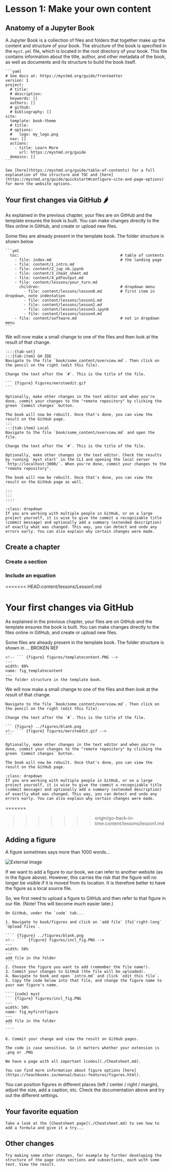 # Lesson 1: Make your own content

## Anatomy of a Jupyter Book

A Jupyter Book is a collection of files and folders that together make up the content and structure of your book. The structure of the book is specified in the `myst.yml` file, which is located in the root directory of your book. This file contains information about the title, author, and other metadata of the book, as well as documents and its structure to build the book itself.

````{card} myst.yml file
```yaml
# See docs at: https://mystmd.org/guide/frontmatter
version: 1
project:
  # title:
  # description:
  keywords: []
  authors: []
  # github:
  # bibliography: []
site:
  template: book-theme
  # title:
  # options:
  #   logo: my_logo.png
  nav: []
  actions:
    - title: Learn More
      url: https://mystmd.org/guide
  domains: []
```
````


```{card} Official documentation
See [here](https://mystmd.org/guide/table-of-contents) for a full explanation of the structure and TOC and [here](https://mystmd.org/guide/quickstart#configure-site-and-page-options) for more the website options.
```

## Your first changes via GitHub &#127798; 

As explained in the previous chapter, your files are on GitHub and the template ensures the book is built. You can make changes directly to the files online in GitHub, and create or upload new files.

Some files are already present in the template book. The folder structure is shown below

````{card} ToC
```yml
  toc:                                            # table of contents
    - file: index.md                              # the landing page
    - file: content/1_intro.md
    - file: content/2_jup_nb.ipynb
    - file: content/3_cheat_sheet.md
    - file: content/4_pdfoutput.md
    - file: content/lessons/your_turn.md          
      children:                                   # dropdown menu
        - file: content/lessons/lesson0.md        # first item in dropdown, note indentation
        - file: content/lessons/lesson1.md
        - file: content/lessons/lesson2.md
        - file: content/lessons/lesson3.ipynb
        - file: content/lessons/lesson4.md
    - file: content/software.md                   # not in dropdown menu
```
````

We will now make a small change to one of the files and then look at the result of that change.

````{exercise} Your first change
::::{tab-set}
:::{tab-item} GH IDE
Navigate to the file `book/some_content/overview.md`. Then click on the pencil on the right (edit this file).

Change the text after the `#`. This is the title of the file.

``` {figure} Figures/eersteedit.gif
```

Optionally, make other changes in the text editor and when you're done, commit your changes to the "remote repository" by clicking the green `Commit changes` button.

The book will now be rebuilt. Once that's done, you can view the result on the GitHub page.
:::
:::{tab-item} Local
Navigate to the file `book/some_content/overview.md` and open the file.

Change the text after the `#`. This is the title of the file.

Optionally, make other changes in the text editor. Check the results by running `myst start` in the CLI and opening the local server `http://localhost:3000/`. When you're done, commit your changes to the "remote repository".

The book will now be rebuilt. Once that's done, you can view the result on the GitHub page as well.

:::
:::
::::
````

```{admonition} Commit summary
:class: dropdown
If you are working with multiple people in GitHub, or on a large project yourself, it is wise to give the commit a recognizable title (commit message) and optionally add a summary (extended description) of exactly what was changed. This way, you can detect and undo any errors early. You can also explain why certain changes were made.
```


## Create a chapter


### Create a section

### Include an equation

<<<<<<< HEAD:content/lessons/Lesson1.md
# Your first changes via GitHub

As explained in the previous chapter, your files are on GitHub and the template ensures the book is built. You can make changes directly to the files online in GitHub, and create or upload new files.

Some files are already present in the template book. The folder structure is shown in ... BROKEN REF
<!-- {numref}`Figure {number} <fig_templatecontent>`. -->

``` {figure} ../figures/blank.png
<!-- ``` {figure} figures/templatecontent.PNG -->
---
width: 80%
name: fig_templatecontent
---
The folder structure in the template book.
```

We will now make a small change to one of the files and then look at the result of that change.

````{exercise} Your first change
Navigate to the file `book/some_content/overview.md`. Then click on the pencil on the right (edit this file).

Change the text after the `#`. This is the title of the file.

``` {figure} ../figures/blank.png
<!-- ``` {figure} figures/eersteedit.gif -->
```

Optionally, make other changes in the text editor and when you're done, commit your changes to the "remote repository" by clicking the green `Commit changes` button.

The book will now be rebuilt. Once that's done, you can view the result on the GitHub page.
````

```{admonition} Commit summary
:class: dropdown
If you are working with multiple people in GitHub, or on a large project yourself, it is wise to give the commit a recognizable title (commit message) and optionally add a summary (extended description) of exactly what was changed. This way, you can detect and undo any errors early. You can also explain why certain changes were made.
```
=======
>>>>>>> origin/go-back-in-time:content/lessons/lesson1.md

## Adding a figure

A figure sometimes says more than 1000 words...

![External image](https://polslab.tnw.tudelft.nl/figures/training.JPG)

If we want to add a figure to our book, we can refer to another website (as in the figure above). However, this carries the risk that the figure will no longer be visible if it is moved from its location. It is therefore better to have the figure as a local source file.

So, we first need to upload a figure to GitHub and then refer to that figure in our file. (Note! This will become much easier later.)

`````{exercise}
On GitHub, under the `code` tab...

1. Navigate to book/figures and click on `add file` {fa}`right-long` `Upload files`.

```` {figure} ../figures/blank.png
<!-- ```` {figure} figures/incl_fig.PNG -->
---
width: 50%
---
add file in the folder
````
2. Choose the figure you want to add (remember the file name!).
3. Commit your changes to GitHub (the file will be uploaded).
4. Navigate to book and open `intro.md` and click `edit this file`.
5. Copy the code below into that file, and change the figure name to your own figure's name.

````{code} myst
``` {figure} figures/incl_fig.PNG
---
width: 50%
name: fig_myfirstfigure
---
add file in the folder
```
````

6. Commit your change and view the result on GitHub pages.

`````

```{warning}
The code is case sensitive. So it matters whether your extension is .png or .PNG
```

```{tip}
We have a page with all important [codes](./Cheatsheet.md).

You can find more information about figure options [here](https://teachbooks.io/manual/basic-features/figures.html).
```

You can position figures in different places (left / center / right / margin), adjust the size, add a caption, etc. Check the documentation above and try out the different settings.

## Your favorite equation

```{exercise} Add an equation
Take a look at the [Cheatsheet page](./Cheatsheet.md) to see how to add a formula and give it a try...
```

## Other changes

```{exercise} Other changes
Try making some other changes, for example by further developing the structure of the page into sections and subsections, each with some text. View the result.
```
